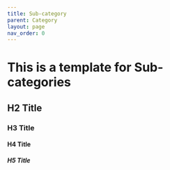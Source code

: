 ```yaml
---
title: Sub-category
parent: Category
layout: page
nav_order: 0
---
```

# This is a template for Sub-categories
## H2 Title
### H3 Title
#### H4 Title
##### H5 Title